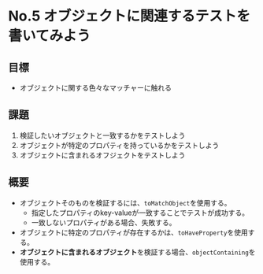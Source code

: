# No.5 オブジェクトに関連するテストを書いてみよう

## 目標
- オブジェクトに関する色々なマッチャーに触れる

## 課題
1. 検証したいオブジェクトと一致するかをテストしよう
2. オブジェクトが特定のプロパティを持っているかをテストしよう
3. オブジェクトに含まれるオフジェクトをテストしよう

## 概要
- オブジェクトそのものを検証するには、`toMatchObject`を使用する。
  - 指定したプロパティのkey-valueが一致することでテストが成功する。
  - 一致しないプロパティがある場合、失敗する。
- オブジェクトに特定のプロパティが存在するかは、`toHaveProperty`を使用する。
- **オブジェクトに含まれるオブジェクト**を検証する場合、`objectContaining`を使用する。
